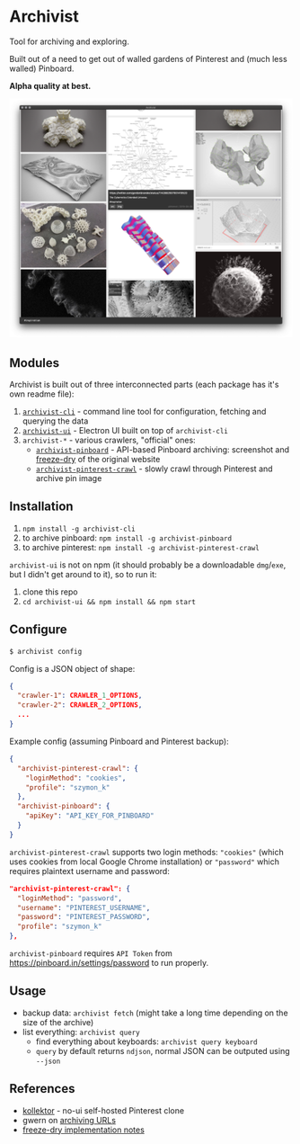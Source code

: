 # Archivist

Tool for archiving and exploring.

Built out of a need to get out of walled gardens of Pinterest and (much less walled) Pinboard.

**Alpha quality at best.**

<p align="center"><img src="assets/screenshot.png" /></p>

## Modules

Archivist is built out of three interconnected parts (each package has it's own readme file):

1. [`archivist-cli`](./archivist-cli) - command line tool for configuration, fetching and querying the data
2. [`archivist-ui`](./archivist-ui) - Electron UI built on top of `archivist-cli`
3. `archivist-*` - various crawlers, "official" ones:
   - [`archivist-pinboard`](./archivist-pinboard) - API-based Pinboard archiving: screenshot and [freeze-dry](https://github.com/WebMemex/freeze-dry) of the original website
   - [`archivist-pinterest-crawl`](./archivist-pinterest-crawl) - slowly crawl through Pinterest and archive pin image

## Installation

1. `npm install -g archivist-cli`
2. to archive pinboard: `npm install -g archivist-pinboard`
3. to archive pinterest: `npm install -g archivist-pinterest-crawl`

`archivist-ui` is not on npm (it should probably be a downloadable `dmg`/`exe`, but I didn't get around to it), so to run it:

1. clone this repo
2. `cd archivist-ui && npm install && npm start`

## Configure

```bash
$ archivist config
```

Config is a JSON object of shape:

```json
{
  "crawler-1": CRAWLER_1_OPTIONS,
  "crawler-2": CRAWLER_2_OPTIONS,
  ...
}
```

Example config (assuming Pinboard and Pinterest backup):

```json
{
  "archivist-pinterest-crawl": {
    "loginMethod": "cookies",
    "profile": "szymon_k"
  },
  "archivist-pinboard": {
    "apiKey": "API_KEY_FOR_PINBOARD"
  }
}
```

`archivist-pinterest-crawl` supports two login methods: `"cookies"` (which uses cookies from local Google Chrome installation) or `"password"` which requires plaintext username and password:

```json
"archivist-pinterest-crawl": {
  "loginMethod": "password",
  "username": "PINTEREST_USERNAME",
  "password": "PINTEREST_PASSWORD",
  "profile": "szymon_k"
},
```

`archivist-pinboard` requires `API Token` from https://pinboard.in/settings/password to run properly.

## Usage

- backup data: `archivist fetch` (might take a long time depending on the size of the archive)
- list everything: `archivist query`
  - find everything about keyboards: `archivist query keyboard`
  - `query` by default returns `ndjson`, normal JSON can be outputed using `--json`

## References

- [kollektor](https://github.com/vorg/kollektor) - no-ui self-hosted Pinterest clone
- gwern on [archiving URLs](https://www.gwern.net/Archiving-URLs)
- [freeze-dry implementation notes](https://github.com/WebMemex/freeze-dry/blob/master/src/Readme.md)
